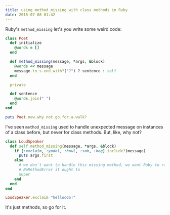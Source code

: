 ```yaml
---
title: using method_missing with class methods in Ruby
date: 2015-07-08 01:42
---
```


Ruby's `method_missing` let's you write some weird code:

```ruby
class Poet
  def initialize
    @words = []
  end

  def method_missing(message, *args, &block)
    @words << message
    message.to_s.end_with?("?") ? sentence : self
  end

  private

  def sentence
    @words.join(" ")
  end
end

puts Poet.new.why.not.go.for.a.walk?
```

I've seen `method_missing` used to handle unexpected message on instances of a
class before, but never for class methods. But, like, why not?

```ruby
class LoudSpeaker
  def self.method_missing(message, *args, &block)
    if [:exclaim, :yodel, :howl, :sob, :beg].include?(message)
      puts args.first
    else
      # we don't want to handle this missing method, we want Ruby to raise the
      # NoMethodError it ought to
      super
    end
  end
end

LoudSpeaker.exclaim "helloooo!"
```

It's just methods, so go for it.
